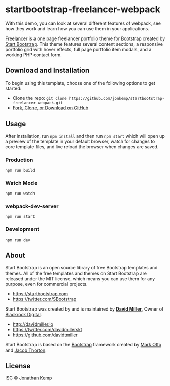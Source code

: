 # startbootstrap-freelancer-webpack
With this demo, you can look at several different features of webpack, see how they work and learn how you can use them in your applications.

[Freelancer](http://startbootstrap.com/template-overviews/freelancer/) is a one page freelancer portfolio theme for [Bootstrap](http://getbootstrap.com/) created by [Start Bootstrap](http://startbootstrap.com/). This theme features several content sections, a responsive portfolio grid with hover effects, full page portfolio item modals, and a working PHP contact form.

## Download and Installation

To begin using this template, choose one of the following options to get started:
* Clone the repo: `git clone https://github.com/jonkemp/startbootstrap-freelancer-webpack.git`
* [Fork, Clone, or Download on GitHub](https://github.com/jonkemp/startbootstrap-freelancer-webpack)

## Usage

After installation, run `npm install` and then run `npm start` which will open up a preview of the template in your default browser, watch for changes to core template files, and live reload the browser when changes are saved.

### Production

```
npm run build
```

### Watch Mode

```
npm run watch
```

### webpack-dev-server

```
npm run start
```

### Development

```
npm run dev
```

## About

Start Bootstrap is an open source library of free Bootstrap templates and themes. All of the free templates and themes on Start Bootstrap are released under the MIT license, which means you can use them for any purpose, even for commercial projects.

* https://startbootstrap.com
* https://twitter.com/SBootstrap

Start Bootstrap was created by and is maintained by **[David Miller](http://davidmiller.io/)**, Owner of [Blackrock Digital](http://blackrockdigital.io/).

* http://davidmiller.io
* https://twitter.com/davidmillerskt
* https://github.com/davidtmiller

Start Bootstrap is based on the [Bootstrap](http://getbootstrap.com/) framework created by [Mark Otto](https://twitter.com/mdo) and [Jacob Thorton](https://twitter.com/fat).

## License

ISC © [Jonathan Kemp](http://jonkemp.com)
